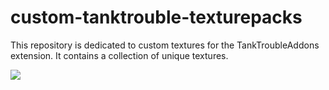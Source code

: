 # custom-tanktrouble-texturepacks
This repository is dedicated to custom textures for the TankTroubleAddons extension. It contains a collection of unique textures.

<img src="https://raw.githubusercontent.com/kamarov-therussiantank/custom-tanktrouble-texturepacks/refs/heads/main/tex-buttons/classic-light.png?token=GHSAT0AAAAAACZRXB7CMCJ7DMOVMZEKWWVYZ2GP6VA">
